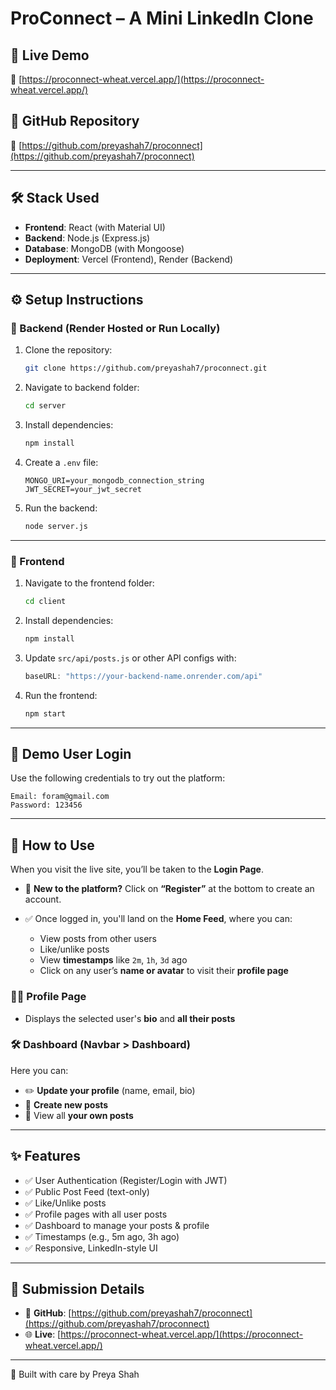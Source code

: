 # ProConnect – A Mini LinkedIn Clone

## 🚀 Live Demo
🔗 [https://proconnect-wheat.vercel.app/](https://proconnect-wheat.vercel.app/)

## 📂 GitHub Repository
📁 [https://github.com/preyashah7/proconnect](https://github.com/preyashah7/proconnect)

---

## 🛠 Stack Used

- **Frontend**: React (with Material UI)
- **Backend**: Node.js (Express.js)
- **Database**: MongoDB (with Mongoose)
- **Deployment**: Vercel (Frontend), Render (Backend)

---

## ⚙️ Setup Instructions

### 🔧 Backend (Render Hosted or Run Locally)

1. Clone the repository:
   ```bash
   git clone https://github.com/preyashah7/proconnect.git
   ````

2. Navigate to backend folder:

   ```bash
   cd server
   ```

3. Install dependencies:

   ```bash
   npm install
   ```

4. Create a `.env` file:

   ```
   MONGO_URI=your_mongodb_connection_string
   JWT_SECRET=your_jwt_secret
   ```

5. Run the backend:

   ```bash
   node server.js
   ```

---

### 🎨 Frontend

1. Navigate to the frontend folder:

   ```bash
   cd client
   ```

2. Install dependencies:

   ```bash
   npm install
   ```

3. Update `src/api/posts.js` or other API configs with:

   ```js
   baseURL: "https://your-backend-name.onrender.com/api"
   ```

4. Run the frontend:

   ```bash
   npm start
   ```

---

## 👤 Demo User Login

Use the following credentials to try out the platform:

```
Email: foram@gmail.com  
Password: 123456
```

---

## 🧭 How to Use

When you visit the live site, you’ll be taken to the **Login Page**.

* 🔐 **New to the platform?** Click on **“Register”** at the bottom to create an account.
* ✅ Once logged in, you'll land on the **Home Feed**, where you can:

  * View posts from other users
  * Like/unlike posts
  * View **timestamps** like `2m`, `1h`, `3d` ago
  * Click on any user’s **name or avatar** to visit their **profile page**

### 🧑‍💼 Profile Page

* Displays the selected user's **bio** and **all their posts**

### 🛠 Dashboard (Navbar > Dashboard)

Here you can:

* ✏️ **Update your profile** (name, email, bio)
* 📝 **Create new posts**
* 📂 View all **your own posts**

---

## ✨ Features

* ✅ User Authentication (Register/Login with JWT)
* ✅ Public Post Feed (text-only)
* ✅ Like/Unlike posts
* ✅ Profile pages with all user posts
* ✅ Dashboard to manage your posts & profile
* ✅ Timestamps (e.g., 5m ago, 3h ago)
* ✅ Responsive, LinkedIn-style UI

---

## 📩 Submission Details

* 🔗 **GitHub**: [https://github.com/preyashah7/proconnect](https://github.com/preyashah7/proconnect)
* 🌐 **Live**: [https://proconnect-wheat.vercel.app/](https://proconnect-wheat.vercel.app/)

---
💼 Built with care by Preya Shah
